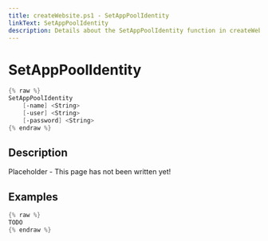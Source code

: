 ```yaml
---
title: createWebsite.ps1 - SetAppPoolIdentity
linkText: SetAppPoolIdentity
description: Details about the SetAppPoolIdentity function in createWebsite.ps1 helper script
---
```


# SetAppPoolIdentity

```PowerShell
{% raw %}
SetAppPoolIdentity
    [-name] <String>
    [-user] <String>
    [-password] <String>
{% endraw %}
```

## Description

Placeholder - This page has not been written yet!

## Examples

```PowerShell
{% raw %}
TODO
{% endraw %}
```
